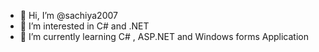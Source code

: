 - 👋 Hi, I’m @sachiya2007
- 👀 I’m interested in C# and .NET
- 🌱 I’m currently learning C# , ASP.NET and Windows forms Application


<!---
sachiya2007/sachiya2007 is a ✨ special ✨ repository because its `README.md` (this file) appears on your GitHub profile.
You can click the Preview link to take a look at your changes.
--->
